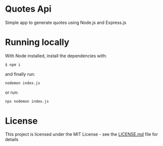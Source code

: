 Quotes Api
====================
Simple app to generate quotes using Node.js and Express.js

# Running locally
With Node installed, install the dependencies with:
```sh
$ npm i
```

and finally run:
```sh
nodemon index.js

```
or run: 
```sh
npx nodemon index.js
```

# License
This project is licensed under the MIT License - see the [LICENSE.md](LICENSE.md) file for details
